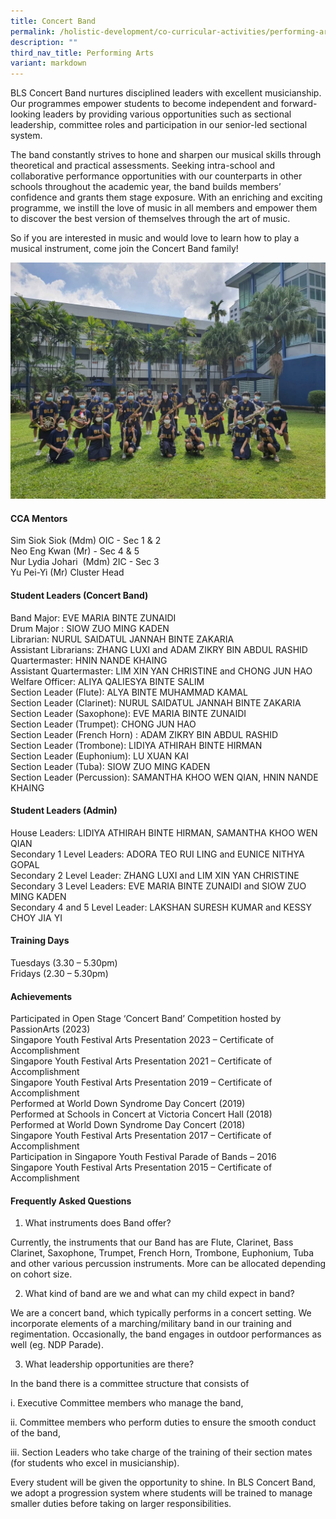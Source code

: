```yaml
---
title: Concert Band
permalink: /holistic-development/co-curricular-activities/performing-arts/concert-band/
description: ""
third_nav_title: Performing Arts
variant: markdown
---
```



BLS Concert Band nurtures disciplined leaders with excellent musicianship. Our programmes empower students to become independent and forward-looking leaders by providing various opportunities such as sectional leadership, committee roles and participation in our senior-led sectional system.

The band constantly strives to hone and sharpen our musical skills through theoretical and practical assessments. Seeking intra-school and collaborative performance opportunities with our counterparts in other schools throughout the academic year, the band builds members’ confidence and grants them stage exposure. With an enriching and exciting programme, we instill the love of music in all members and empower them to discover the best version of themselves through the art of music.

So if you are interested in music and would love to learn how to play a musical instrument, come join the Concert Band family!


![](/images/band.jpeg)

#### CCA Mentors
Sim Siok Siok (Mdm) OIC - Sec 1 &amp; 2 <br>
Neo Eng Kwan (Mr) - Sec 4 &amp; 5<br>
Nur Lydia Johari&nbsp; (Mdm) 2IC - Sec 3<br>
Yu Pei-Yi (Mr) Cluster Head<br>

#### Student Leaders (Concert Band)
Band Major: EVE MARIA BINTE ZUNAIDI<br>
Drum Major : SIOW ZUO MING KADEN<br>
Librarian: NURUL SAIDATUL JANNAH BINTE ZAKARIA<br>
Assistant Librarians: ZHANG LUXI and ADAM ZIKRY BIN ABDUL RASHID<br>
Quartermaster: HNIN NANDE KHAING<br>
Assistant Quartermaster: LIM XIN YAN CHRISTINE and CHONG JUN HAO<br>
Welfare Officer: ALIYA QALIESYA BINTE SALIM<br>
Section Leader (Flute): ALYA BINTE MUHAMMAD KAMAL<br>
Section Leader (Clarinet): NURUL SAIDATUL JANNAH BINTE ZAKARIA<br>
Section Leader (Saxophone): EVE MARIA BINTE ZUNAIDI<br>
Section Leader (Trumpet): CHONG JUN HAO<br>
Section Leader (French Horn) : ADAM ZIKRY BIN ABDUL RASHID<br>
Section Leader (Trombone): LIDIYA ATHIRAH BINTE HIRMAN<br>
Section Leader (Euphonium): LU XUAN KAI<br>
Section Leader (Tuba): SIOW ZUO MING KADEN<br>
Section Leader (Percussion): SAMANTHA KHOO WEN QIAN, HNIN NANDE KHAING

#### Student Leaders (Admin)
House Leaders: LIDIYA ATHIRAH BINTE HIRMAN, SAMANTHA KHOO WEN QIAN<br>
Secondary 1 Level Leaders: ADORA TEO RUI LING and EUNICE NITHYA GOPAL<br>
Secondary 2 Level Leader: ZHANG LUXI and LIM XIN YAN CHRISTINE<br>
Secondary 3 Level Leaders: EVE MARIA BINTE ZUNAIDI and SIOW ZUO MING KADEN<br>
Secondary 4 and 5 Level Leader: LAKSHAN SURESH KUMAR and KESSY CHOY JIA YI

#### Training Days
Tuesdays (3.30 – 5.30pm) <br>
Fridays (2.30 – 5.30pm) <br>

#### Achievements
Participated in Open Stage ‘Concert Band’ Competition hosted by PassionArts (2023)<br>
Singapore Youth Festival Arts Presentation 2023 – Certificate of Accomplishment<br>
Singapore Youth Festival Arts Presentation 2021 – Certificate of Accomplishment<br>
Singapore Youth Festival Arts Presentation 2019 – Certificate of Accomplishment<br>
Performed at World Down Syndrome Day Concert (2019)<br>
Performed at Schools in Concert at Victoria Concert Hall (2018)<br>
Performed at World Down Syndrome Day Concert (2018)<br>
Singapore Youth Festival Arts Presentation 2017 – Certificate of Accomplishment<br>
Participation in Singapore Youth Festival Parade of Bands – 2016<br>
Singapore Youth Festival Arts Presentation 2015 – Certificate of Accomplishment

#### Frequently Asked Questions

1.  What instruments does Band offer?&nbsp;

Currently, the instruments that our Band has are Flute, Clarinet, Bass Clarinet, Saxophone, Trumpet, French Horn, Trombone, Euphonium, Tuba and other various percussion instruments. More can be allocated depending on cohort size.

2. What kind of band are we and what can my child expect in band?

We are a concert band, which typically performs in a concert setting. We incorporate elements of a marching/military band in our training and regimentation. Occasionally, the band engages in outdoor performances as well (eg. NDP Parade).

3. What leadership opportunities are there?

In the band there is a committee structure that consists of

i. Executive Committee members who manage the band,

ii. Committee members who perform duties to ensure the smooth conduct of the band,

iii. Section Leaders who take charge of the training of their section mates (for students who excel in musicianship).

Every student will be given the opportunity to shine. In BLS Concert Band, we adopt a progression system where students will be trained to manage smaller duties before taking on larger responsibilities.
